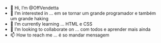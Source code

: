 - 👋 Hi, I’m @OffVendetta
- 👀 I’m interested in ... em se tornar um grande programador e também um grande haking
- 🌱 I’m currently learning ... HTML e CSS
- 💞️ I’m looking to collaborate on ... com todos e aprender mais ainda
- 📫 How to reach me ... é so mandar mensagem

<!---
OffVendetta/OffVendetta is a ✨ special ✨ repository because its `README.md` (this file) appears on your GitHub profile.
You can click the Preview link to take a look at your changes.
--->
